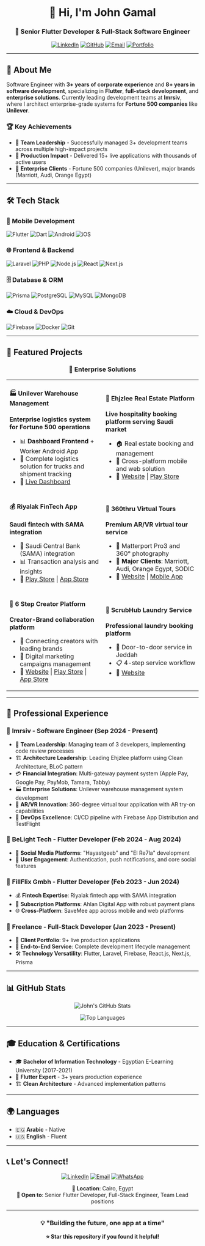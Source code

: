 <div align="center">

# 👋 Hi, I'm John Gamal

### 🚀 Senior Flutter Developer & Full-Stack Software Engineer

[![LinkedIn](https://img.shields.io/badge/LinkedIn-0077B5?style=for-the-badge&logo=linkedin&logoColor=white)](https://linkedin.com/in/john-gamal)
[![GitHub](https://img.shields.io/badge/GitHub-100000?style=for-the-badge&logo=github&logoColor=white)](https://github.com/JohnGamal1)
[![Email](https://img.shields.io/badge/Email-D14836?style=for-the-badge&logo=gmail&logoColor=white)](mailto:john.g.adly@outlook.com)
[![Portfolio](https://img.shields.io/badge/Portfolio-FF5722?style=for-the-badge&logo=firebase&logoColor=white)](https://johnGamal.dev)

---

</div>

## 🎯 About Me

Software Engineer with **3+ years of corporate experience** and **8+ years in software development**, specializing in **Flutter**, **full-stack development**, and **enterprise solutions**. Currently leading development teams at **Imrsiv**, where I architect enterprise-grade systems for **Fortune 500 companies** like **Unilever**.

### 🏆 Key Achievements

- 👥 **Team Leadership** - Successfully managed 3+ development teams across multiple high-impact projects
- 📱 **Production Impact** - Delivered 15+ live applications with thousands of active users
- 🏢 **Enterprise Clients** - Fortune 500 companies (Unilever), major brands (Marriott, Audi, Orange Egypt)

---

## 🛠️ Tech Stack

### 📱 Mobile Development
![Flutter](https://img.shields.io/badge/Flutter-02569B?style=for-the-badge&logo=flutter&logoColor=white)
![Dart](https://img.shields.io/badge/Dart-0175C2?style=for-the-badge&logo=dart&logoColor=white)
![Android](https://img.shields.io/badge/Android-3DDC84?style=for-the-badge&logo=android&logoColor=white)
![iOS](https://img.shields.io/badge/iOS-000000?style=for-the-badge&logo=ios&logoColor=white)

### 🌐 Frontend & Backend
![Laravel](https://img.shields.io/badge/Laravel-FF2D20?style=for-the-badge&logo=laravel&logoColor=white)
![PHP](https://img.shields.io/badge/PHP-777BB4?style=for-the-badge&logo=php&logoColor=white)
![Node.js](https://img.shields.io/badge/Node.js-43853D?style=for-the-badge&logo=node.js&logoColor=white)
![React](https://img.shields.io/badge/React-20232A?style=for-the-badge&logo=react&logoColor=61DAFB)
![Next.js](https://img.shields.io/badge/Next.js-000000?style=for-the-badge&logo=next.js&logoColor=white)

### 🗄️ Database & ORM
![Prisma](https://img.shields.io/badge/Prisma-2D3748?style=for-the-badge&logo=prisma&logoColor=white)
![PostgreSQL](https://img.shields.io/badge/PostgreSQL-316192?style=for-the-badge&logo=postgresql&logoColor=white)
![MySQL](https://img.shields.io/badge/MySQL-00000F?style=for-the-badge&logo=mysql&logoColor=white)
![MongoDB](https://img.shields.io/badge/MongoDB-4EA94B?style=for-the-badge&logo=mongodb&logoColor=white)

### ☁️ Cloud & DevOps
![Firebase](https://img.shields.io/badge/Firebase-FFCA28?style=for-the-badge&logo=firebase&logoColor=black)
![Docker](https://img.shields.io/badge/Docker-2496ED?style=for-the-badge&logo=docker&logoColor=white)
![Git](https://img.shields.io/badge/Git-F05032?style=for-the-badge&logo=git&logoColor=white)

---

## 🚀 Featured Projects

<div align="center">

### 🏢 Enterprise Solutions

</div>

<table>
<tr>
<td width="50%">

#### 🏭 Unilever Warehouse Management
**Enterprise logistics system for Fortune 500 operations**
- 📊 **Dashboard Frontend** + Worker Android App
- 🚛 Complete logistics solution for trucks and shipment tracking
- 🔗 [Live Dashboard](https://unilever-node.imrsiv.co/)

</td>
<td width="50%">

#### 🏨 Ehjzlee Real Estate Platform
**Live hospitality booking platform serving Saudi market**
- 🏠 Real estate booking and management
- 📱 Cross-platform mobile and web solution
- 🔗 [Website](https://ehjzlee.com/) | [Play Store](https://play.google.com/store/apps/details?id=com.ehjzlee.guest.app)

</td>
</tr>
<tr>
<td width="50%">

#### 💰 Riyalak FinTech App
**Saudi fintech with SAMA integration**
- 🏦 Saudi Central Bank (SAMA) integration
- 📊 Transaction analysis and insights
- 🔗 [Play Store](https://play.google.com/store/apps/details?id=sa.xsquare.riyalak) | [App Store](https://apps.apple.com/us/app/riyalak/id6465422809)

</td>
<td width="50%">

#### 🎥 360thru Virtual Tours
**Premium AR/VR virtual tour service**
- 📸 Matterport Pro3 and 360° photography
- 🏢 **Major Clients**: Marriott, Audi, Orange Egypt, SODIC
- 🔗 [Website](https://www.360thru.com/) | [Mobile App](https://play.google.com/store/apps/details?id=com.thru.app)

</td>
</tr>
<tr>
<td width="50%">

#### 👥 6 Step Creator Platform
**Creator-Brand collaboration platform**
- 🤝 Connecting creators with leading brands
- 📱 Digital marketing campaigns management
- 🔗 [Website](https://6stepsa.com/) | [Play Store](https://play.google.com/store/apps/details?id=com.sixstep.app) | [App Store](https://apps.apple.com/sa/app/6-step/id6661022563)

</td>
<td width="50%">

#### 🧺 ScrubHub Laundry Service
**Professional laundry booking platform**
- 🚪 Door-to-door service in Jeddah
- 📋 4-step service workflow
- 🔗 [Website](https://scrub-hub.net/)

</td>
</tr>
</table>

---

## 💼 Professional Experience

### 🏢 **Imrsiv** - Software Engineer (Sep 2024 - Present)
- 👥 **Team Leadership**: Managing team of 3 developers, implementing code review processes
- 🏗️ **Architecture Leadership**: Leading Ehjzlee platform using Clean Architecture, BLoC pattern
- 💳 **Financial Integration**: Multi-gateway payment system (Apple Pay, Google Pay, PayMob, Tamara, Tabby)
- 🏭 **Enterprise Solutions**: Unilever warehouse management system development
- 🥽 **AR/VR Innovation**: 360-degree virtual tour application with AR try-on capabilities
- 🚀 **DevOps Excellence**: CI/CD pipeline with Firebase App Distribution and TestFlight

### 🏢 **BeLight Tech** - Flutter Developer (Feb 2024 - Aug 2024)
- 📱 **Social Media Platforms**: "Hayastgeeb" and "El Re7la" development
- 🔔 **User Engagement**: Authentication, push notifications, and core social features

### 🏢 **FillFlix Gmbh** - Flutter Developer (Feb 2023 - Jun 2024)
- 💰 **Fintech Expertise**: Riyalak fintech app with SAMA integration
- 📱 **Subscription Platforms**: Ahlan Digital App with robust payment plans
- 🌐 **Cross-Platform**: SaveMee app across mobile and web platforms

### 💼 **Freelance** - Full-Stack Developer (Jan 2023 - Present)
- 📱 **Client Portfolio**: 9+ live production applications
- 🔄 **End-to-End Service**: Complete development lifecycle management
- 🛠️ **Technology Versatility**: Flutter, Laravel, Firebase, React.js, Next.js, Prisma

---

## 📊 GitHub Stats

<div align="center">

![John's GitHub Stats](https://github-readme-stats.vercel.app/api?username=JohnGamal1&show_icons=true&theme=tokyonight&hide_border=true&count_private=true)

![Top Languages](https://github-readme-stats.vercel.app/api/top-langs/?username=JohnGamal1&layout=compact&theme=tokyonight&hide_border=true)

</div>

---

## 🎓 Education & Certifications

- 🎓 **Bachelor of Information Technology** - Egyptian E-Learning University (2017-2021)
- 📱 **Flutter Expert** - 3+ years production experience
- 🏗️ **Clean Architecture** - Advanced implementation patterns

---

## 🌍 Languages

- 🇪🇬 **Arabic** - Native
- 🇺🇸 **English** - Fluent

---

## 📞 Let's Connect!

<div align="center">

[![LinkedIn](https://img.shields.io/badge/LinkedIn-Connect-blue?style=for-the-badge&logo=linkedin)](https://linkedin.com/in/john-gamal)
[![Email](https://img.shields.io/badge/Email-Contact-red?style=for-the-badge&logo=gmail)](mailto:john.g.adly@outlook.com)
[![WhatsApp](https://img.shields.io/badge/WhatsApp-Chat-green?style=for-the-badge&logo=whatsapp)](https://wa.me/+201284407872)

**📍 Location**: Cairo, Egypt  
**💼 Open to**: Senior Flutter Developer, Full-Stack Engineer, Team Lead positions

</div>

---

<div align="center">

### 💡 "Building the future, one app at a time"

**⭐ Star this repository if you found it helpful!**

</div>
